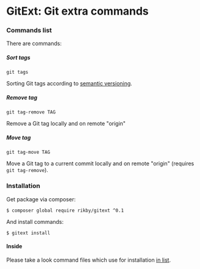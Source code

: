# GitExt: Git extra commands
### Commands list
There are commands:
##### Sort tags
```
git tags
```
Sorting Git tags according to [semantic versioning](semver.org).
##### Remove tag
```
git tag-remove TAG
```
Remove a Git tag locally and on remote "origin"
##### Move tag
```
git tag-move TAG
```
Move a Git tag to a current commit locally and on remote "origin" (requires `git tag-remove`).
### Installation
Get package via composer:
```
$ composer global require rikby/gitext ^0.1
```
And install commands:
```
$ gitext install
```

#### Inside
Please take a look command files which use for installation [in list](src/shell/command).
